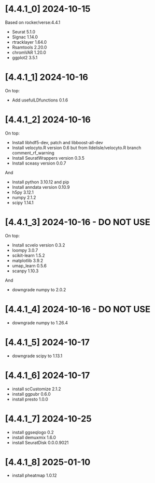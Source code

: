 # [4.4.1_0] 2024-10-15

Based on rocker/verse:4.4.1

- Seurat 5.1.0
- Signac 1.14.0
- rtracklayer 1.64.0
- Rsamtools 2.20.0
- chromVAR 1.20.0
- ggplot2 3.5.1

# [4.4.1_1] 2024-10-16

On top:

- Add usefulLDfunctions 0.1.6

# [4.4.1_2] 2024-10-16

On top:

- Install libhdf5-dev, patch and libboost-all-dev
- Install velocyto.R version 0.6 but from lldelisle/velocyto.R branch comment_rf_warning
- Install SeuratWrappers version 0.3.5
- Install sceasy version 0.0.7

And

- Install python 3.10.12 and pip
- Install anndata version 0.10.9
- h5py 3.12.1
- numpy 2.1.2
- scipy 1.14.1

# [4.4.1_3] 2024-10-16 - DO NOT USE

On top:

- Install scvelo version 0.3.2
- loompy 3.0.7
- scikit-learn 1.5.2
- matplotlib 3.9.2
- umap_learn 0.5.6
- scanpy 1.10.3

And

- downgrade numpy to 2.0.2

# [4.4.1_4] 2024-10-16 - DO NOT USE
- downgrade numpy to 1.26.4

# [4.4.1_5] 2024-10-17
- downgrade scipy to 1.13.1

# [4.4.1_6] 2024-10-17
- install scCustomize 2.1.2
- install ggpubr 0.6.0
- install presto 1.0.0

# [4.4.1_7] 2024-10-25
- install ggseqlogo 0.2
- install demuxmix 1.6.0
- install SeuratDisk 0.0.0.9021

# [4.4.1_8] 2025-01-10
- install pheatmap 1.0.12
